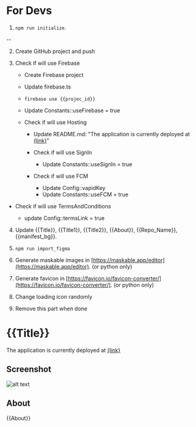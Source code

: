 # For Devs

1. `npm run initialize`.

--

2. Create GitHub project and push

3. Check if will use Firebase

   - Create Firebase project

   - Update firebase.ts

   - `firebase use {{projec_id}}`

   - Update Constants::useFirebase = true

   - Check if will use Hosting

     - Update README.md: "The application is currently deployed at [{link}]({link})"

     - Check if will use SignIn

       - Update Constants::useSignIn = true

     - Check if will use FCM
       - Update Config::vapidKey
       - Update Constants::useFCM = true

- Check if will use TermsAndConditions

  - update Config::termsLink = true

4. Update {{Title}}, {{Title1}}, {{Title2}}, {{About}}, {{Repo_Name}}, {{manifest_bg}}.

5. `npm run import_figma`

6. Generate maskable images in [https://maskable.app/editor](https://maskable.app/editor). (or python only)

7. Generate favicon in [https://favicon.io/favicon-converter/](https://favicon.io/favicon-converter/). (or python only)

8. Change loading icon randomly

9. Remove this part when done

# {{Title}}

The application is currently deployed at [{link}]({link})

## Screenshot

![alt text](https://github.com/Manila-Arduino/{{Repo_Name}}/blob/main/public/images/screenshot.png)

## About

{{About}}
